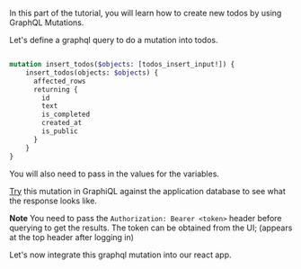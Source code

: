 In this part of the tutorial, you will learn how to create new todos by using GraphQL Mutations.

Let's define a graphql query to do a mutation into todos.

```graphql

mutation insert_todos($objects: [todos_insert_input!]) {
    insert_todos(objects: $objects) {
      affected_rows
      returning {
        id
        text
        is_completed
        created_at
        is_public
      }
    }
}

```

You will also need to pass in the values for the variables.

[Try]() this mutation in GraphiQL against the application database to see what the response looks like. 

**Note** You need to pass the `Authorization: Bearer <token>` header before querying to get the results. The token can be obtained from the UI; (appears at the top header after logging in)

Let's now integrate this graphql mutation into our react app.

